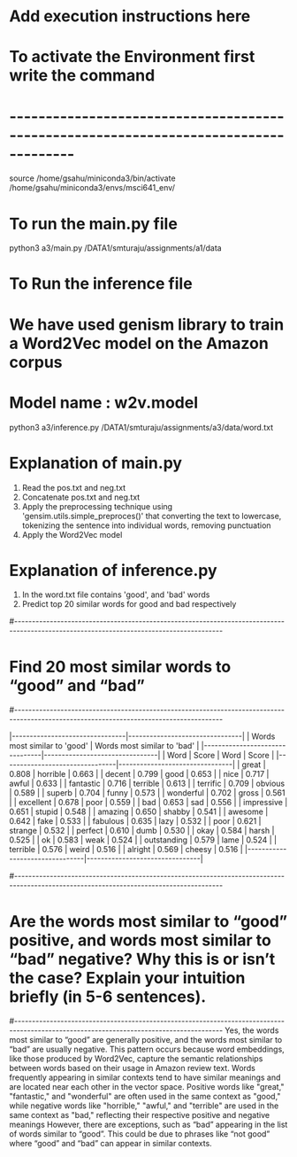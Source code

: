 # Add execution instructions here
# To activate the Environment first write the command 
# -------------------------------------------------------------------------------------
source /home/gsahu/miniconda3/bin/activate /home/gsahu/miniconda3/envs/msci641_env/

# To run the main.py file 
python3 a3/main.py /DATA1/smturaju/assignments/a1/data

# To Run the inference file 
# We have used genism library to train a Word2Vec model on the Amazon corpus
# Model name : w2v.model
python3 a3/inference.py /DATA1/smturaju/assignments/a3/data/word.txt

# Explanation of main.py
1. Read the pos.txt and neg.txt
2. Concatenate pos.txt and neg.txt 
3. Apply the preprocessing technique using 'gensim.utils.simple_preproces()' that converting the text to lowercase, tokenizing the sentence into individual words, removing punctuation
4. Apply the Word2Vec model

# Explanation of inference.py
1. In the word.txt file contains 'good', and 'bad' words 
2. Predict top 20 similar words for good and bad respectively

#----------------------------------------------------------------------------------------------------------------------------------------
# Find 20 most similar words to “good” and “bad”
#----------------------------------------------------------------------------------------------------------------------------------------

|--------------------------------|--------------------------------|
| Words most similar to 'good'   | Words most similar to 'bad'    |
|--------------------------------|--------------------------------|
| Word               | Score     | Word               | Score     |
|--------------------------------|--------------------------------|
| great              | 0.808     | horrible           | 0.663     |
| decent             | 0.799     | good               | 0.653     |
| nice               | 0.717     | awful              | 0.633     |
| fantastic          | 0.716     | terrible           | 0.613     |
| terrific           | 0.709     | obvious            | 0.589     |
| superb             | 0.704     | funny              | 0.573     |
| wonderful          | 0.702     | gross              | 0.561     |
| excellent          | 0.678     | poor               | 0.559     |
| bad                | 0.653     | sad                | 0.556     |
| impressive         | 0.651     | stupid             | 0.548     |
| amazing            | 0.650     | shabby             | 0.541     |
| awesome            | 0.642     | fake               | 0.533     |
| fabulous           | 0.635     | lazy               | 0.532     |
| poor               | 0.621     | strange            | 0.532     |
| perfect            | 0.610     | dumb               | 0.530     |
| okay               | 0.584     | harsh              | 0.525     |
| ok                 | 0.583     | weak               | 0.524     |
| outstanding        | 0.579     | lame               | 0.524     |
| terrible           | 0.576     | weird              | 0.516     |
| alright            | 0.569     | cheesy             | 0.516     |
|--------------------------------|--------------------------------|

#----------------------------------------------------------------------------------------------------------------------------------------
# Are the words most similar to “good” positive, and words most similar to “bad” negative? Why this is or isn’t the case? Explain your intuition briefly (in 5-6 sentences).
#----------------------------------------------------------------------------------------------------------------------------------------
Yes, the words most similar to “good” are generally positive, and the words most similar to “bad” are usually negative. This pattern occurs because word embeddings, like those produced by Word2Vec, capture the semantic relationships between words based on their usage in Amazon review text. Words frequently appearing in similar contexts tend to have similar meanings and are located near each other in the vector space. Positive words like "great," "fantastic," and "wonderful" are often used in the same context as "good," while negative words like "horrible," "awful," and "terrible" are used in the same context as "bad," reflecting their respective positive and negative meanings However, there are exceptions, such as “bad” appearing in the list of words similar to “good”. This could be due to phrases like “not good” where “good” and “bad” can appear in similar contexts. 